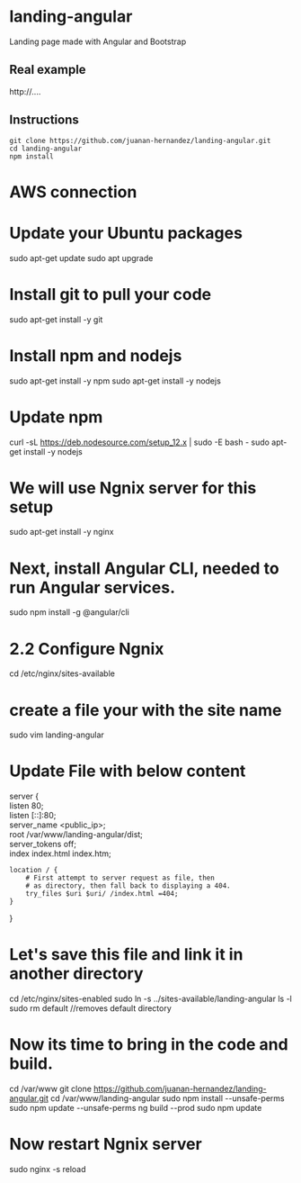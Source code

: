 # landing-angular
Landing page made with Angular and Bootstrap

## Real example
http://....

## Instructions
```
git clone https://github.com/juanan-hernandez/landing-angular.git
cd landing-angular
npm install 
```



# AWS connection

# Update your Ubuntu packages
sudo apt-get update
sudo apt upgrade

# Install git to pull your code
sudo apt-get install -y git

# Install npm and nodejs
sudo apt-get install -y npm
sudo apt-get install -y nodejs

# Update npm
curl -sL https://deb.nodesource.com/setup_12.x | sudo -E bash -
sudo apt-get install -y nodejs


# We will use Ngnix server for this setup
sudo apt-get install -y nginx

# Next, install Angular CLI, needed to run Angular services.
sudo npm install -g @angular/cli

# 2.2 Configure Ngnix
cd /etc/nginx/sites-available

# create a file your with the site name
sudo vim landing-angular

# Update File with below content
server {     
    listen 80;      
    listen [::]:80;      
    server_name <public_ip>;      
    root /var/www/landing-angular/dist;   
    server_tokens off;   
    index index.html index.htm;     
 
    location / {         
        # First attempt to server request as file, then         
        # as directory, then fall back to displaying a 404.          
        try_files $uri $uri/ /index.html =404;      
    }
}

# Let's save this file and link it in another directory
cd /etc/nginx/sites-enabled 
sudo ln -s ../sites-available/landing-angular
ls -l
sudo rm default //removes default directory

# Now its time to bring in the code and build.
cd /var/www
git clone https://github.com/juanan-hernandez/landing-angular.git
cd /var/www/landing-angular
sudo npm install --unsafe-perms 
sudo npm update --unsafe-perms
ng build --prod
sudo npm update

# Now restart Ngnix server
sudo nginx -s reload
